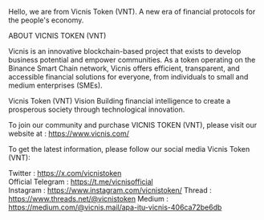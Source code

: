 Hello, we are from Vicnis Token (VNT).
A new era of financial protocols for the people's economy.

ABOUT VICNIS TOKEN (VNT)

Vicnis is an innovative blockchain-based project that exists to develop business potential and empower communities. As a token operating on the Binance Smart Chain network, Vicnis offers efficient, transparent, and accessible financial solutions for everyone, from individuals to small and medium enterprises (SMEs).

Vicnis Token (VNT) Vision
Building financial intelligence to create a prosperous society through technological innovation.

To join our community and purchase VICNIS TOKEN (VNT), please visit our website at : https://www.vicnis.com/

To get the latest information, please follow our social media Vicnis Token (VNT):

Twitter : https://x.com/vicnistoken  
Official Telegram : https://t.me/vicnisofficial  
Instagram : https://www.instagram.com/vicnistoken/ 
Thread : https://www.threads.net/@vicnistoken 
Medium : https://medium.com/@vicnis.mail/apa-itu-vicnis-406ca72be6db
